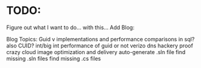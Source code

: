 # TODO:
Figure out what I want to do...  with this...
Add Blog:


Blog Topics:
Guid v implementations and performance comparisons in sql? also CUID?
int/big int performance of guid or not
verizo dns hackery proof
crazy cloud image optimization and delivery
auto-generate .sln file 
find missing .sln files
find missing .cs files
